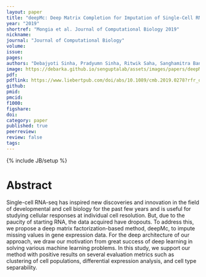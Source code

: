 ```yaml
---
layout: paper
title: "deepMc: Deep Matrix Completion for Imputation of Single-Cell RNA-seq Data"
year: "2019"
shortref: "Mongia et al. Journal of Computational Biology 2019"
nickname:
journal: "Journal of Computational Biology"
volume: 
issue: 
pages:
authors: "Debajyoti Sinha, Pradyumn Sinha, Ritwik Saha, Sanghamitra Bandyopadhyay, Debarka Sengupta"
image: https://debarka.github.io/senguptalab/assets/images/papers/deepMC.png
pdf:
pdflink: https://www.liebertpub.com/doi/abs/10.1089/cmb.2019.0278?rfr_dat=cr_pub%3Dpubmed&url_ver=Z39.88-2003&rfr_id=ori%3Arid%3Acrossref.org&journalCode=cmb
github:
pmid:
pmcid:
f1000:
figshare:
doi:
category: paper
published: true
peerreview:
review: false
tags:
---
```

{% include JB/setup %}


# Abstract

Single-cell RNA-seq has inspired new discoveries and innovation in the field of developmental and cell biology for the past few years and is useful for studying cellular responses at individual cell resolution. But, due to the paucity of starting RNA, the data acquired have dropouts. To address this, we propose a deep matrix factorization-based method, deepMc, to impute missing values in gene expression data. For the deep architecture of our approach, we draw our motivation from great success of deep learning in solving various machine learning problems. In this study, we support our method with positive results on several evaluation metrics such as clustering of cell populations, differential expression analysis, and cell type separability.
